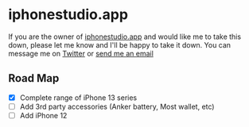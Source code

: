 # iphonestudio.app

If you are the owner of [iphonestudio.app](https://iphonestudio.app) and would like me to take this down, please let me know and I'll be happy to take it down. You can message me on [Twitter](https://twitter.com/CobreDev) or [send me an email](mailto:cobre@cobre.dev)

## Road Map
- [x] Complete range of iPhone 13 series
- [ ] Add 3rd party accessories (Anker battery, Most wallet, etc)
- [ ] Add iPhone 12